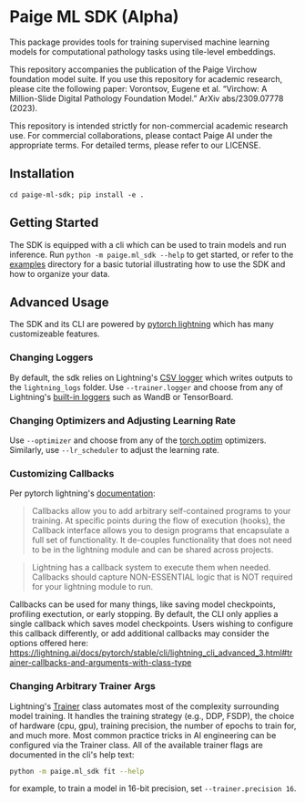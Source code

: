 # Paige ML SDK (Alpha)

This package provides tools for training supervised machine learning models for computational pathology tasks using tile-level embeddings.

This repository accompanies the publication of the Paige Virchow foundation model suite. If you use this repository for academic research, please cite the following paper:
Vorontsov, Eugene et al. “Virchow: A Million-Slide Digital Pathology Foundation Model.” ArXiv abs/2309.07778 (2023).

This repository is intended strictly for non-commercial academic research use. For commercial collaborations, please contact Paige AI under the appropriate terms. For detailed terms, please refer to our LICENSE.

## Installation
`cd paige-ml-sdk; pip install -e .`

## Getting Started
The SDK is equipped with a cli which can be used to train models and run inference. Run `python -m paige.ml_sdk --help` to get started, or refer to the [examples](https://github.com/Paige-AI/paige-ml-sdk/tree/main/examples) directory for a basic tutorial illustrating how to use the SDK and how to organize your data.

## Advanced Usage

The SDK and its CLI are powered by [pytorch lightning](https://lightning.ai/docs/pytorch/stable/) which has many customizeable features.

### Changing Loggers

By default, the sdk relies on Lightning's [CSV logger](https://lightning.ai/docs/pytorch/stable/extensions/generated/lightning.pytorch.loggers.CSVLogger.html#csvlogger) which writes outputs to the `lightning_logs` folder. Use `--trainer.logger` and choose from any of Lightning's [built-in loggers](https://lightning.ai/docs/pytorch/stable/extensions/logging.html#supported-loggers) such as WandB or TensorBoard.

### Changing Optimizers and Adjusting Learning Rate
Use `--optimizer` and choose from any of the [torch.optim](https://pytorch.org/docs/stable/optim.html#algorithms) optimizers. Similarly, use `--lr_scheduler` to adjust the learning rate.

### Customizing Callbacks

Per pytorch lightning's [documentation](https://lightning.ai/docs/pytorch/stable/extensions/callbacks.html):

> Callbacks allow you to add arbitrary self-contained programs to your training. At specific points during the flow of execution (hooks), the Callback interface allows you to design programs that encapsulate a full set of functionality. It de-couples functionality that does not need to be in the lightning module and can be shared across projects.

> Lightning has a callback system to execute them when needed. Callbacks should capture NON-ESSENTIAL logic that is NOT required for your lightning module to run.

Callbacks can be used for many things, like saving model checkpoints, profiling exectution, or early stopping. By default, the CLI only applies a single callback which saves model checkpoints. Users wishing to configure this callback differently, or add additional callbacks may consider the options offered here: https://lightning.ai/docs/pytorch/stable/cli/lightning_cli_advanced_3.html#trainer-callbacks-and-arguments-with-class-type

### Changing Arbitrary Trainer Args

Lightning's [Trainer](https://lightning.ai/docs/pytorch/stable/common/trainer.html) class automates most of the complexity surrounding model training. It handles the training strategy (e.g., DDP, FSDP), the choice of hardware (cpu, gpu), training precision, the number of epochs to train for, and much more. Most common practice tricks in AI engineering can be configured via the Trainer class. All of the available trainer flags are documented in the cli's help text:

```bash
python -m paige.ml_sdk fit --help
```

for example, to train a model in 16-bit precision, set `--trainer.precision 16`.











